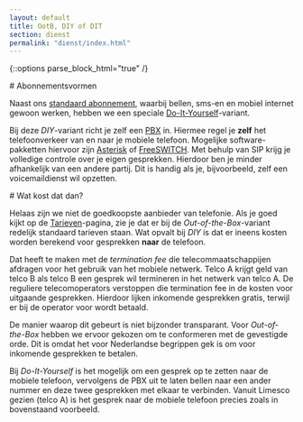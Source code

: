 ```yaml
---
layout: default
title: OotB, DIY of DIT
section: dienst
permalink: "dienst/index.html"
---
```


{::options parse_block_html="true" /}

<div class="panel panel-primary">
  <div class="panel-heading">
# Abonnementsvormen
  </div>
  <div class="panel-body">

Naast ons [standaard abonnement](/dienst/out-of-the-box.html), waarbij bellen,
sms-en en mobiel internet gewoon werken, hebben we een speciale
[Do-It-Yourself](/dienst/do-it-yourself.html)-variant.

Bij deze <em>DIY</em>-variant richt je zelf een
[PBX](http://nl.wikipedia.org/wiki/PABX) in. Hiermee regel je
<strong>zelf</strong> het telefoonverkeer van en naar je mobiele telefoon.
Mogelijke software-pakketten hiervoor zijn [Asterisk](http://www.asterisk.org/) of
[FreeSWITCH](http://www.freeswitch.org/). Met behulp van SIP krijg je volledige
controle over je eigen gesprekken. Hierdoor ben je minder afhankelijk van een
andere partij. Dit is handig als je, bijvoorbeeld, zelf een voicemaildienst wil
opzetten.

</div>
</div>

<div class="panel panel-primary">
  <div class="panel-heading">
# Wat kost dat dan?
  </div>
  <div class="panel-body">

Helaas zijn we niet de goedkoopste aanbieder van telefonie. Als je goed kijkt op
de [Tarieven](/dienst/tarieven.html)-pagina, zie je dat er bij de
<em>Out-of-the-Box</em>-variant redelijk standaard tarieven staan. Wat opvalt
bij <em>DIY</em> is dat er ineens kosten worden berekend voor gesprekken
<strong>naar</strong> de telefoon.

Dat heeft te maken met de <em>termination fee</em> die telecommaatschappijen
afdragen voor het gebruik van het mobiele netwerk. Telco A krijgt geld van
telco B als telco B een gesprek wil termineren in het netwerk van telco A. De
reguliere telecomoperators verstoppen die termination fee in de kosten voor
uitgaande gesprekken. Hierdoor lijken inkomende gesprekken gratis, terwijl er
bij de operator voor wordt betaald.

De manier waarop dit gebeurt is niet bijzonder transparant. Voor
<em>Out-of-the-Box</em> hebben we ervoor gekozen om te conformeren met de
gevestigde orde. Dit is omdat het voor Nederlandse begrippen gek is om voor
inkomende gesprekken te betalen.

Bij <em>Do-It-Yourself</em> is het mogelijk om een gesprek op te zetten naar de
mobiele telefoon, vervolgens de PBX uit te laten bellen naar een ander nummer en
deze twee gesprekken met elkaar te verbinden. Vanuit Limesco gezien (telco A) is
het gesprek naar de mobiele telefoon precies zoals in bovenstaand voorbeeld.

</div>
</div>

